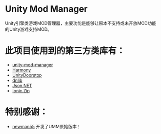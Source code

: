 # Unity Mod Manager
Unity引擎类游戏MOD管理器，主要功能是能够让原本不支持或未开放MOD功能的Unity游戏支持MOD。


# 此项目使用到的第三方类库有：
- [unity-mod-manager](https://github.com/newman55/unity-mod-manager)
- [Harmony](https://github.com/pardeike/Harmony/wiki/Utilities)
- [UnityDoorstop](https://github.com/NeighTools/UnityDoorstop)
- [dnlib](https://github.com/0xd4d/dnlib)
- [Json.NET](https://github.com/JamesNK/Newtonsoft.Json)
- [Ionic.Zip](https://archive.codeplex.com/?p=dotnetzip)


# 特别感谢：
- [newman55](https://github.com/newman55) 开发了UMM原始版本！
